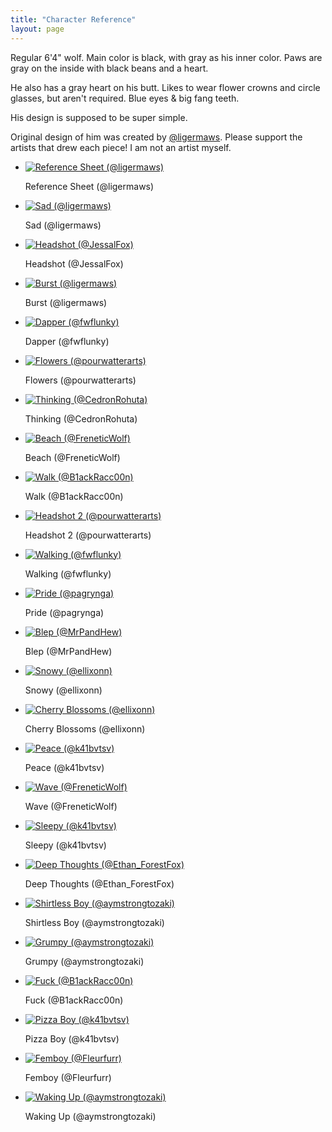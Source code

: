 ```yaml
---
title: "Character Reference"
layout: page
---
```

<div id="left-content">
    <p>Regular 6'4" wolf. Main color is black, with gray as his inner color. Paws are gray on the inside with black beans and a heart.</p>
    <p>He also has a gray heart on his butt. Likes to wear flower crowns and circle glasses, but aren't required. Blue eyes & big fang teeth.</p>
    <p>His design is supposed to be super simple.</p>
    <p>Original design of him was created by <a href="https://twitter.com/ligermaws">@ligermaws</a>. Please support the artists that drew each piece! I am not an artist myself.</p>
</div>
<div id="gallery01" class="gallery">
    <div class="inner">
        <ul>
            <li>
                <a href="https://hyper.lol/art/ref.png" class="thumbnail"><span class="frame deferred"><img data-src="https://hyper.lol/art/ref.png"
                            alt="Reference Sheet (@ligermaws)" /></span></a>
                <div class="caption">
                    <p>Reference Sheet (@ligermaws)</p>
                </div>
            </li>
            <li>
                <a href="https://hyper.lol/art/sad.png" class="thumbnail"><span class="frame deferred"><img data-src="https://hyper.lol/art/sad.png"
                            alt="Sad (@ligermaws)" /></span></a>
                <div class="caption">
                    <p>Sad (@ligermaws)</p>
                </div>
            </li>
            <li>
                <a href="https://hyper.lol/art/headshot.png" class="thumbnail"><span class="frame deferred"><img
                            data-src="https://hyper.lol/art/headshot.png" alt="Headshot (@JessalFox)" /></span></a>
                <div class="caption">
                    <p>Headshot (@JessalFox)</p>
                </div>
            </li>
            <li>
                <a href="https://hyper.lol/art/burst.png" class="thumbnail"><span class="frame deferred"><img
                            data-src="https://hyper.lol/art/burst.png" alt="Burst (@ligermaws)" /></span></a>
                <div class="caption">
                    <p>Burst (@ligermaws)</p>
                </div>
            </li>
            <li>
                <a href="https://hyper.lol/art/dapper.png" class="thumbnail"><span class="frame deferred"><img
                            data-src="https://hyper.lol/art/dapper.png" alt="Dapper (@fwflunky)" /></span></a>
                <div class="caption">
                    <p>Dapper (@fwflunky)</p>
                </div>
            </li>
            <li>
                <a href="https://hyper.lol/art/flowers.png" class="thumbnail"><span class="frame deferred"><img
                            data-src="https://hyper.lol/art/flowers.png" alt="Flowers (@pourwatterarts)" /></span></a>
                <div class="caption">
                    <p>Flowers (@pourwatterarts)</p>
                </div>
            </li>
            <li>
                <a href="https://hyper.lol/art/thinking.png" class="thumbnail"><span class="frame deferred"><img
                            data-src="https://hyper.lol/art/thinking.png" alt="Thinking (@CedronRohuta)" /></span></a>
                <div class="caption">
                    <p>Thinking (@CedronRohuta)</p>
                </div>
            </li>
            <li>
                <a href="https://hyper.lol/art/beach.jpg" class="thumbnail"><span class="frame deferred"><img
                            data-src="https://hyper.lol/art/beach.jpg" alt="Beach (@FreneticWolf)" /></span></a>
                <div class="caption">
                    <p>Beach (@FreneticWolf)</p>
                </div>
            </li>
            <li>
                <a href="https://hyper.lol/art/walk.png" class="thumbnail"><span class="frame deferred"><img data-src="https://hyper.lol/art/walk.png"
                            alt="Walk (@B1ackRacc00n)" /></span></a>
                <div class="caption">
                    <p>Walk (@B1ackRacc00n)</p>
                </div>
            </li>
            <li>
                <a href="https://hyper.lol/art/headshot-2.png" class="thumbnail"><span class="frame deferred"><img
                            data-src="https://hyper.lol/art/headshot-2.png" alt="Headshot 2 (@pourwatterarts)" /></span></a>
                <div class="caption">
                    <p>Headshot 2 (@pourwatterarts)</p>
                </div>
            </li>
            <li>
                <a href="https://hyper.lol/art/walking.png" class="thumbnail"><span class="frame deferred"><img
                            data-src="https://hyper.lol/art/walking.png" alt="Walking (@fwflunky)" /></span></a>
                <div class="caption">
                    <p>Walking (@fwflunky)</p>
                </div>
            </li>
            <li>
                <a href="https://hyper.lol/art/pride.png" class="thumbnail"><span class="frame deferred"><img
                            data-src="https://hyper.lol/art/pride.png" alt="Pride (@pagrynga)" /></span></a>
                <div class="caption">
                    <p>Pride (@pagrynga)</p>
                </div>
            </li>
            <li>
                <a href="https://hyper.lol/art/blep.jpg" class="thumbnail"><span class="frame deferred"><img
                            data-src="https://hyper.lol/art/blep.jpg" alt="Blep (@MrPandHew)" /></span></a>
                <div class="caption">
                    <p>Blep (@MrPandHew)</p>
                </div>
            </li>
            <li>
                <a href="https://hyper.lol/art/snowy.png" class="thumbnail"><span class="frame deferred"><img
                            data-src="https://hyper.lol/art/snowy.png" alt="Snowy (@ellixonn)" /></span></a>
                <div class="caption">
                    <p>Snowy (@ellixonn)</p>
                </div>
            </li>
            <li>
                <a href="https://hyper.lol/art/cherry-blossoms.png" class="thumbnail"><span class="frame deferred"><img
                            data-src="https://hyper.lol/art/cherry-blossoms.png" alt="Cherry Blossoms (@ellixonn)" /></span></a>
                <div class="caption">
                    <p>Cherry Blossoms (@ellixonn)</p>
                </div>
            </li>
            <li>
                <a href="https://hyper.lol/art/peace.png" class="thumbnail"><span class="frame deferred"><img
                            data-src="https://hyper.lol/art/peace.png" alt="Peace (@k41bvtsv)" /></span></a>
                <div class="caption">
                    <p>Peace (@k41bvtsv)</p>
                </div>
            </li>
            <li>
                <a href="https://hyper.lol/art/wave.jpg" class="thumbnail"><span class="frame deferred"><img
                            data-src="https://hyper.lol/art/wave.jpg" alt="Wave (@FreneticWolf)" /></span></a>
                <div class="caption">
                    <p>Wave (@FreneticWolf)</p>
                </div>
            </li>
            <li>
                <a href="https://hyper.lol/art/sleepy.png" class="thumbnail"><span class="frame deferred"><img
                            data-src="https://hyper.lol/art/sleepy.png" alt="Sleepy (@k41bvtsv)" /></span></a>
                <div class="caption">
                    <p>Sleepy (@k41bvtsv)</p>
                </div>
            </li>
            <li>
                <a href="https://hyper.lol/art/deep-thoughts.png" class="thumbnail"><span class="frame deferred"><img
                            data-src="https://hyper.lol/art/deep-thoughts.png" alt="Deep Thoughts (@Ethan_ForestFox)" /></span></a>
                <div class="caption">
                    <p>Deep Thoughts (@Ethan_ForestFox)</p>
                </div>
            </li>
            <li>
                <a href="https://hyper.lol/art/shirtless-boy.jpg" class="thumbnail"><span class="frame deferred"><img
                            data-src="https://hyper.lol/art/shirtless-boy.jpg" alt="Shirtless Boy (@aymstrongtozaki)" /></span></a>
                <div class="caption">
                    <p>Shirtless Boy (@aymstrongtozaki)</p>
                </div>
            </li>
            <li>
                <a href="https://hyper.lol/art/grumpy.jpg" class="thumbnail"><span class="frame deferred"><img
                            data-src="https://hyper.lol/art/grumpy.jpg" alt="Grumpy (@aymstrongtozaki)" /></span></a>
                <div class="caption">
                    <p>Grumpy (@aymstrongtozaki)</p>
                </div>
            </li>
            <li>
                <a href="https://hyper.lol/art/fuck.jpg" class="thumbnail"><span class="frame deferred"><img
                            data-src="https://hyper.lol/art/fuck.jpg" alt="Fuck (@B1ackRacc00n)" /></span></a>
                <div class="caption">
                    <p>Fuck (@B1ackRacc00n)</p>
                </div>
            </li>
            <li>
                <a href="https://hyper.lol/art/pizza.jpg" class="thumbnail"><span class="frame deferred"><img
                            data-src="https://hyper.lol/art/pizza.jpg" alt="Pizza Boy (@k41bvtsv)" /></span></a>
                <div class="caption">
                    <p>Pizza Boy (@k41bvtsv)</p>
                </div>
            </li>
            <li>
                <a href="https://hyper.lol/art/femboy.png" class="thumbnail"><span class="frame deferred"><img
                            data-src="https://hyper.lol/art/femboy.png" alt="Femboy (@Fleurfurr)" /></span></a>
                <div class="caption">
                    <p>Femboy (@Fleurfurr)</p>
                </div>
            </li>
            <li>
                <a href="https://hyper.lol/art/waking-up.jpg" class="thumbnail"><span class="frame deferred"><img
                            data-src="https://hyper.lol/art/waking-up.jpg" alt="Waking Up (@aymstrongtozaki)" /></span></a>
                <div class="caption">
                    <p>Waking Up (@aymstrongtozaki)</p>
                </div>
            </li>
        </ul>
    </div>
</div>